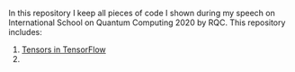 In this repository I keep all pieces of code I shown during my speech on International School on Quantum Computing 2020 by RQC.
This repository includes:
1. [Tensors in TensorFlow](https://colab.research.google.com/github/LuchnikovI/RQC_School_Rapid_prototyping/blob/master/1_Tensors_in_TensorFlow.ipynb)
2.
